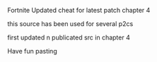 Fortnite Updated cheat for latest patch chapter 4

this source has been used for several p2cs

first updated n publicated src in chapter 4

Have fun pasting
